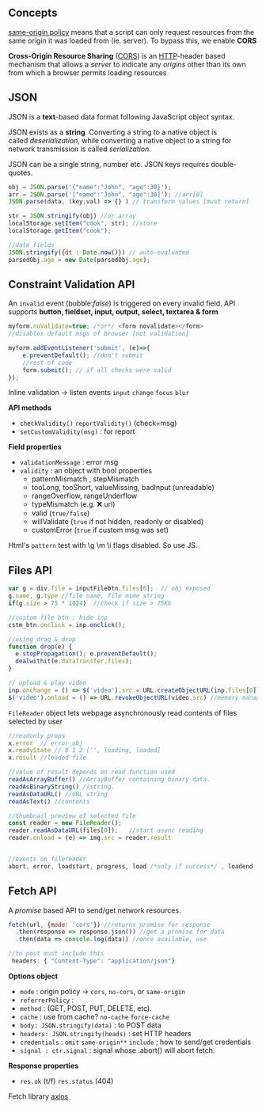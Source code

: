 
## Concepts

[same-origin policy](https://developer.mozilla.org/en-US/docs/Web/Security/Same-origin_policy) means that a script can only request resources from the same origin it was loaded from (ie. server). To bypass this, we enable **CORS** 

**Cross-Origin Resource Sharing** ([CORS](https://developer.mozilla.org/en-US/docs/Glossary/CORS)) is an [HTTP](https://developer.mozilla.org/en-US/docs/Glossary/HTTP)-header based mechanism that allows a *server* to indicate any *origins* other than its own from which a browser permits loading resources

## JSON

JSON is a **text**-based data format following JavaScript object syntax.

JSON exists as a **string**. Converting a string to a native object is called _deserialization_, while converting a native object to a string for network transmission is called _serialization_.

JSON can be a single string, number etc. JSON keys requires double-quotes.

```jsx
obj = JSON.parse('{"name":"John", "age":30}'); 
arr = JSON.parse('["name":"John", "age":30]'); //arr[0] 
JSON.parse(data, (key,val) => {} ) // transform values [must return]

str = JSON.stringify(obj) //or array
localStorage.setItem("cook", str); //store
localStorage.getItem("cook");

//date fields
JSON.stringify({dt : Date.now()}) // auto-evaluated
parsedObj.age = new Date(parsedObj.age);
```


## Constraint Validation API

An `invalid` event (bubble:*false*) is triggered on every invalid field. API supports **button, fieldset, input, output, select, textarea & form**

```jsx
myform.noValidate=true; /*or*/ <form novalidate></form>
//disables default msgs of browser [not validation]

myform.addEventListener('submit', (e)=>{
	e.preventDefault(); //don't submit
	//rest of code
	form.submit(); // if all checks were valid
});
```

Inline validation -> listen events `input` `change` `focus` `blur`

**API methods**
- `checkValidity()` `reportValidity()` (check+msg)
- `setCustomValidity(msg)` : for report

**Field properties**
- `validationMessage` : error msg
- `validity` : an object with bool properties
  - patternMismatch , stepMismatch
  - tooLong, tooShort, valueMissing, badInput (unreadable)
  - rangeOverflow, rangeUnderflow
  - typeMismatch (e.g. ❌ url)
  - valid (`true/false`)
  - willValidate (`true` if not hidden, readonly or disabled)
  - customError (`true` if custom msg was set)

Html's `pattern` test with \\g \\m \\i flags disabled. So use JS.


## Files API 


```js
var g = div.file = inputFilebtn.files[0];  // obj exposed
g.name, g.type //file name, file mime string
if(g.size > 75 * 1024)  //check if size > 75Kb

//custom file btn ; hide inp
cstm_btn.onclick = inp.onclick();

//using drag & drop
function drop(e) {
  e.stopPropagation(); e.preventDefault();
  dealwithit(e.dataTransfer.files);
}

// upload & play video
inp.onchange = () => $('video').src = URL.createObjectURL(inp.files[0])
$('video').onload = () => URL.revokeObjectURL(video.src) //memory management

```

`FileReader` object lets webpage asynchronously read contents of files selected by user

```js
//readonly props 
x.error  // error_obj
x.readyState // 0 1 2 ['', loading, loaded]
x.result //loaded file

//value of result depends on read function used
readAsArrayBuffer()	//ArrayBuffer containing binary data.
readAsBinaryString() //string.
readAsDataURL()	//URL string 
readAsText() //contents

//thumbnail preview of selected file
const reader = new FileReader();
reader.readAsDataURL(files[0]);   //start async reading
reader.onload = (e) => img.src = reader.result


//events on filereader
abort, error, loadstart, progress, load /*only if success*/ , loadend
```

## Fetch API

A *promise* based API to send/get network resources.

```jsx
fetch(url, {mode: 'cors'}) //returns promise for response
  .then(response => response.json()) //get a promise for data 
  .then(data => console.log(data)) //once available, use

//to post must include this
 headers: { "Content-Type": "application/json"}
```

**Options object**
- `mode` : origin policy -> `cors`, `no-cors`, or `same-origin`
- `referrerPolicy` : 
- `method` : (GET, POST, PUT, DELETE, etc).
- `cache` : use from cache? `no-cache` `force-cache` 
- `body: JSON.stringify(data)` : to POST data
- `headers: JSON.stringify(heads)` : set HTTP headers
- `credentials` : `omit` `same-origin**` `include` ; how to send/get credentials
- `signal : ctr.signal` : signal whose .abort() will abort fetch.

**Response properties**
- `res.ok` (t/f) `res.status` (404) 

Fetch library [axios](https://axios-http.com/) 